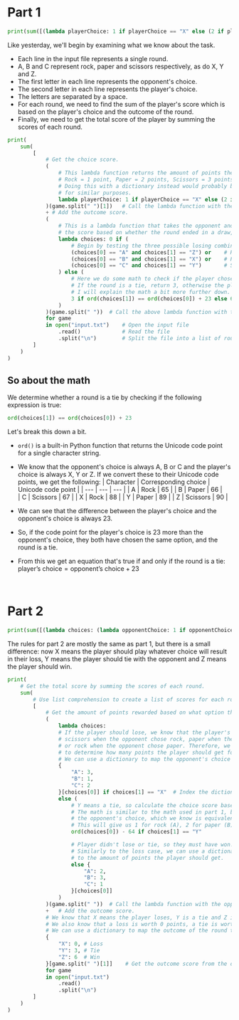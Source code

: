 # Part 1

```py
print(sum([(lambda playerChoice: 1 if playerChoice == "X" else (2 if playerChoice == "Y" else 3))(game.split(" ")[1])+(lambda choices: 0 if ((choices[0] == "A" and choices[1] == "Z") or (choices[0] == "B" and choices[1] == "X") or (choices[0] == "C" and choices[1] == "Y")) else (3 if ord(choices[1]) == ord(choices[0]) + 23 else 6))(game.split(" ")) for game in open("input.txt").read().split("\n")]))
```

Like yesterday, we'll begin by examining what we know about the task.
- Each line in the input file represents a single round.
- A, B and C represent rock, paper and scissors respectively, as do X, Y and Z.
- The first letter in each line represents the opponent's choice.
- The second letter in each line represents the player's choice.
- The letters are separated by a space.
- For each round, we need to find the sum of the player's score which is based on the player's choice and the outcome of the round.
- Finally, we need to get the total score of the player by summing the scores of each round.

```py
print(
    sum(
        [
            # Get the choice score.
            (
                # This lambda function returns the amount of points the player should get based on their choice.
                # Rock = 1 point, Paper = 2 points, Scissors = 3 points
                # Doing this with a dictionary instead would probably be more clear. Part 2 will use dictionaries
                # for similar purposes.
                lambda playerChoice: 1 if playerChoice == "X" else (2 if playerChoice == "Y" else 3)
            )(game.split(" ")[1])   # Call the lambda function with the player's choice
            + # Add the outcome score.
            (
                # This is a lambda function that takes the opponent and player choices as a list and returns
                # the score based on whether the round ended in a draw, or if the player won or lost.
                lambda choices: 0 if (
                    # Begin by testing the three possible losing combinations
                    (choices[0] == "A" and choices[1] == "Z") or    # Rock beats scissors
                    (choices[0] == "B" and choices[1] == "X") or    # Paper beats rock
                    (choices[0] == "C" and choices[1] == "Y")       # Scissors beats paper
                ) else (
                    # Here we do some math to check if the player chose the same option as the opponent.
                    # If the round is a tie, return 3, otherwise the player must have won, so return 6.
                    # I will explain the math a bit more further down.
                    3 if ord(choices[1]) == ord(choices[0]) + 23 else 6
                )
            )(game.split(" "))  # Call the above lambda function with the opponent and player choices
            for game
            in open("input.txt")    # Open the input file
                .read()             # Read the file
                .split("\n")        # Split the file into a list of rounds
        ]
    )
)
```

## So about the math

We determine whether a round is a tie by checking if the following expression is true:
```py
ord(choices[1]) == ord(choices[0]) + 23
```

Let's break this down a bit.
- `ord()` is a built-in Python function that returns the Unicode code point for a single character string.
- We know that the opponent's choice is always A, B or C and the player's choice is always X, Y or Z. If we convert these to their Unicode code points, we get the following:
    | Character | Corresponding choice | Unicode code point |
    | --- | --- | --- |
    | A | Rock | 65 |
    | B | Paper | 66 |  
    | C | Scissors | 67 |
    | X | Rock | 88 |
    | Y | Paper | 89 |
    | Z | Scissors | 90 |

- We can see that the difference between the player's choice and the opponent's choice is always 23.
- So, if the code point for the player's choice is 23 more than the opponent's choice, they both have chosen the same option, and the round is a tie.
- From this we get an equation that's true if and only if the round is a tie: $\text{player's choice} = \text{opponent's choice} + 23$

<br>

# Part 2

```py
print(sum([(lambda choices: (lambda opponentChoice: 1 if opponentChoice == "B" else (2 if opponentChoice == "C" else 3))(choices[0]) if choices[1] == "X" else (ord(choices[0]) - 64 if choices[1] == "Y" else (lambda opponentChoice: 1 if opponentChoice == "C" else (2 if opponentChoice == "A" else 3))(choices[0])))(game.split(" "))+{"X": 0, "Y": 3, "Z": 6}[game.split(" ")[1]] for game in open("input.txt").read().split("\n")]))
```

The rules for part 2 are mostly the same as part 1, but there is a small difference: now X means the player should play whatever choice will result in their loss, Y means the player should tie with the opponent and Z means the player should win.


```py
print(
    # Get the total score by summing the scores of each round.
    sum(
        # Use list comprehension to create a list of scores for each round.
        [
            # Get the amount of points rewarded based on what option the player chose.
            (
                lambda choices:
                # If the player should lose, we know that the player's choice must be
                # scissors when the opponent chose rock, paper when the opponent chose scissors,
                # or rock when the opponent chose paper. Therefore, we can use the opponent's choice
                # to determine how many points the player should get for their own choice.
                # We can use a dictionary to map the opponent's choice to the amount of points the player should get.
                {
                    "A": 3,
                    "B": 1,
                    "C": 2
                }[choices[0]] if choices[1] == "X"  # Index the dictionary only if the player loses.
                else (
                    # Y means a tie, so calculate the choice score based on the opponent's choice.
                    # The math is similar to the math used in part 1, but instead of adding 23, we subtract 64 from
                    # the opponent's choice, which we know is equivalent to the player's choice in a tie.
                    # This will give us 1 for rock (A), 2 for paper (B) and 3 for scissors (C).
                    ord(choices[0]) - 64 if choices[1] == "Y"

                    # Player didn't lose or tie, so they must have won.
                    # Similarly to the loss case, we can use a dictionary to map the opponent's choice
                    # to the amount of points the player should get.
                    else {
                        "A": 2,
                        "B": 3,
                        "C": 1
                    }[choices[0]]
                )
            )(game.split(" "))  # Call the lambda function with the opponent and player choices
            +   # Add the outcome score.
            # We know that X means the player loses, Y is a tie and Z is a win.
            # We also know that a loss is worth 0 points, a tie is worth 3 points and a win is worth 6 points.
            # We can use a dictionary to map the outcome of the round to the amount of points.
            {
                "X": 0, # Loss
                "Y": 3, # Tie
                "Z": 6  # Win
            }[game.split(" ")[1]]    # Get the outcome score from the dictionary.
            for game
            in open("input.txt")
                .read()
                .split("\n")
        ]
    )
)